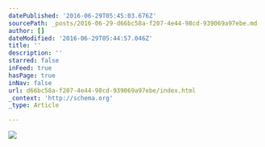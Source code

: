 ```yaml
---
datePublished: '2016-06-29T05:45:03.676Z'
sourcePath: _posts/2016-06-29-d66bc58a-f207-4e44-98cd-939069a97ebe.md
author: []
dateModified: '2016-06-29T05:44:57.046Z'
title: ''
description: ''
starred: false
inFeed: true
hasPage: true
inNav: false
url: d66bc58a-f207-4e44-98cd-939069a97ebe/index.html
_context: 'http://schema.org'
_type: Article

---
```

![](https://the-grid-user-content.s3-us-west-2.amazonaws.com/0a87ce8c-3ee6-44dc-82f5-ef352c9c2540.jpg)